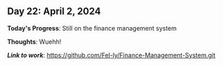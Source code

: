 ## Day 22: April 2, 2024

**Today's Progress**: Still on the finance management system

**Thoughts**: Wuehh!

___Link to work___: https://github.com/Fel-ly/Finance-Management-System.git
